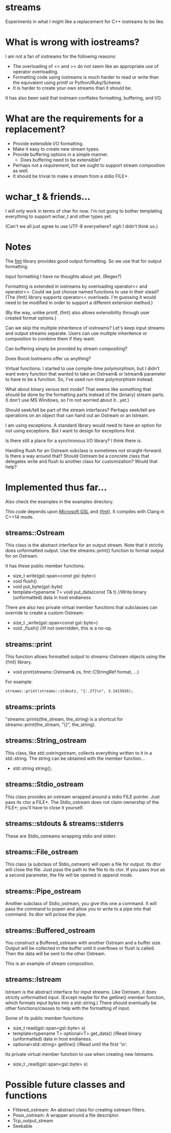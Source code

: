 # streams

Experiments in what I might like a replacement for C++ iostreams to be like.

# What is wrong with iostreams?

I am not a fan of iostreams for the following reasons:

* The overloading of &lt;&lt; and &gt;&gt; do not seem like an appropriate use of operator overloading.
* Formatting code using iostreams is much harder to read or write than the equivalent using printf or Python/Ruby/Scheme.
* It is harder to create your own streams than it should be.

It has also been said that iostream conflates formatting, buffering, and I/O.

# What are the requirements for a replacement?

* Provide extensible I/O formatting.
* Make it easy to create new stream types.
* Provide buffering options in a simple manner.
  * Does buffering need to be extensible?
* Perhaps not a _requirement_, but we ought to support stream composition as well.
* It should be trivial to make a stream from a stdio FILE\*.

# wchar\_t &amp; friends...

I will only work in terms of char for now. I'm not going to bother templating everything to support wchar\_t and other types yet.

(Can't we all just agree to use UTF-8 everywhere? _sigh_ I didn't think so.)

# Notes

The [fmt](http://fmtlib.net/latest/index.html) library provides good output formatting. So we use that for output formatting.

Input formatting I have no thoughts about yet. (Regex?)

Formatting is extended in iostreams by overloading operator&lt;&lt; and operator&gt;&gt;. Could we just choose named functions to use in their stead? (The {fmt} library supports operator&lt;&lt; overloads. I'm guessing it would need to be modified in order to support a different extension method.)

(By the way, unlike printf, {fmt} also allows extensibility through user created format options.)

Can we skip the multiple inheritence of iostreams? Let's keep input streams and output streams separate. Users can use multiple inheritence or composition to combine them if they want.

Can buffering simply be provided by stream compositing?

Does Boost.Iostreams offer us anything?

Virtual functions: I started to use compile-time polymorphism, but I didn't want every function that wanted to take an Ostream& or Istream& parameter to have to be a function. So, I've used run-time polymorphism instead.

What about binary versus text mode? That seems like something that should be done by the formatting parts instead of the (binary) stream parts. (I don't use MS Windows, so I'm not worried about it...yet.)

Should seek/tell be part of the stream interfaces? Perhaps seek/tell are operations on an object that can hand out an Ostream or an Istream.

I am using exceptions. A standard library would need to have an option for not using exceptions. But I want to design for exceptions first.

Is there still a place for a synchronous I/O library? I think there is.

Handling flush for an Ostream subclass is sometimes not straight-forward. Is there a way around that? Should Ostream be a concrete class that delegates write and flush to another class for customization? Would that help?

# Implemented thus far...

Also check the examples in the examples directory.

This code depends upon [Microsoft GSL](https://github.com/Microsoft/GSL) and [{fmt}](http://fmtlib.net/latest/index.html). It compiles with Clang in C++14 mode.

## streams::Ostream

This class is the abstract interface for an output stream. Note that it strictly does unformatted output. Use the streams::print() function to format output for on Ostream.

It has these public member functions:

* size\_t write(gsl::span&lt;const gsl::byte&gt;)
* void flush()
* void put\_byte(gsl::byte)
* template&lt;typename T&gt; void put\_data(const T& t) //Write binary (unformatted) data in host endianess

There are also two private virtual member functions that subclasses can override to create a custom Ostream:

* size\_t \_write(gsl::span&lt;const gsl::byte&gt;)
* void \_flush() //If not overridden, this is a no-op.

## streams::print

This function allows formatted output to streams::Ostream objects using the {fmt} library.

* void print(streams::Ostream& os, fmt::CStringRef format, ...)

For example:

    streams::print(streams::stdouts, "{:.2f}\n", 3.1415926);

## streams::prints

"streams::prints(the\_stream, the\_string) is a shortcut for streams::print(the\_stream, "{}", the\_string).

## streams::String\_ostream

This class, like std::ostringstream, collects everything written to it in a std::string. The string can be obtained with the member function...

* std::string string();

## streams::Stdio\_ostream

This class provides an ostream wrapped around a stdio FILE pointer. Just pass its ctor a FILE\*. The Stdio\_ostream does not claim ownership of the FILE\*; you'll have to close it yourself.

## streams::stdouts &amp; streams::stderrs

These are Stdio\_ostreams wrapping stdio and stderr.

## streams::File\_ostream

This class (a subclass of Stdio\_ostream) will open a file for output. Its dtor will close the file. Just pass the path to the file to its ctor. If you pass _true_ as a second parameter, the file will be opened in append mode.

## streams::Pipe\_ostream

Another subclass of Stdio\_ostream, you give this one a command. It will pass the command to popen and allow you to write to a pipe into that command. Its dtor will pclose the pipe.

## streams::Buffered\_ostream

You construct a Buffered\_ostream with another Ostream and a buffer size. Output will be collected in the buffer until it overflows or flush is called. Then the data will be sent to the other Ostream.

This is an example of stream composition.

## streams::Istream

Istream is the abstract interface for input streams. Like Ostream, it does strictly unformatted input. (Except maybe for the getline() member function, which formats input bytes into a std::string.) There should eventually be other functions/classes to help with the formatting of input.

Some of its public member functions:

* size\_t read(gsl::span&lt;gsl::byte&gt; s)
* template&lt;typename T&gt; optional&lt;T&gt; get\_data() //Read binary (unformatted) data in host endianess.
* optional&lt;std::string&gt; getline() //Read until the first '\n'.

Its private virtual member function to use when creating new Istreams:

* size\_t \_read(gsl::span&lt;gsl::byte&gt; s)

# Possible future classes and functions

* Filtered\_ostream: An abstract class for creating ostream filters.
* Posix\_ostream: A wrapper around a file descriptor.
* Tcp\_output\_stream
* Seekable

